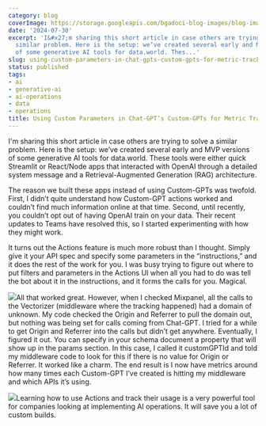 ```yaml
---
category: blog
coverImage: https://storage.googleapis.com/bgadoci-blog-images/blog-images/images/blog-images/blog-post-images/0c52fc4a-7c88-4dc4-b170-2e993be645c6_1.png
date: '2024-07-30'
excerpt: 'I&#x27;m sharing this short article in case others are trying to solve a
  similar problem. Here is the setup: we’ve created several early and MVP versions
  of some generative AI tools for data.world. Thes...'
slug: using-custom-parameters-in-chat-gpts-custom-gpts-for-metric-tracking
status: published
tags:
- ai
- generative-ai
- ai-operations
- data
- operations
title: Using Custom Parameters in Chat-GPT’s Custom-GPTs for Metric Tracking
---
```


I'm sharing this short article in case others are trying to solve a similar problem. Here is the setup: we’ve created several early and MVP versions of some generative AI tools for data.world. These tools were either quick Streamlit or React/Node apps that interacted with OpenAI through a detailed system message and a Retrieval-Augmented Generation (RAG) architecture.

The reason we built these apps instead of using Custom-GPTs was twofold. First, I didn’t quite understand how Custom-GPT actions worked and couldn’t find much information online at that time. Second, until recently, you couldn’t opt out of having OpenAI train on your data. Their recent updates to Teams have resolved this, so I started experimenting with how they might work.

It turns out the Actions feature is much more robust than I thought. Simply give it your API spec and specify some parameters in the “instructions,” and it does the rest of the work for you. I was busy trying to figure out where to put filters and parameters in the Actions UI when all you had to do was tell the bot about it in the instructions, and it forms the calls for you. Magical.

![](https://storage.googleapis.com/bgadoci-blog-images/blog-images/images/blog-images/blog-post-images/Screenshot_2024-07-30_at_3.28.23_PM.png)All that worked great. However, when I checked Mixpanel, all the calls to the Vectorizer (middleware where the tracking happened) had a domain of unknown. My code checked the Origin and Referrer to pull the domain out, but nothing was being set for calls coming from Chat-GPT. I tried for a while to get Origin and Referrer into the calls but didn’t get anywhere. Eventually, I figured it out. You can specify in your schema document a property that will show up in the params section. In this case, I called it customGPTId and told my middleware code to look for this if there is no value for Origin or Referrer. It worked like a charm. The end result is I now have metrics around how many times each Custom-GPT I’ve created is hitting my middleware and which APIs it’s using.

![](https://storage.googleapis.com/bgadoci-blog-images/blog-images/images/blog-images/blog-post-images/carbon__3_.png)Learning how to use Actions and track their usage is a very powerful tool for companies looking at implementing AI operations. It will save you a lot of custom builds.